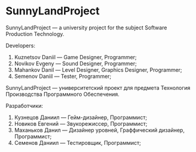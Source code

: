 # SunnyLandProject
SunnyLandProject — a university project for the subject Software Production Technology.

Developers:
1) Kuznetsov Daniil — Game Designer, Programmer;
2) Novikov Evgeny — Sound Designer, Programmer;
3) Mahankov Danil — Level Designer, Graphics Designer, Programmer;
4) Semenov Daniil — Tester, Programmer;


SunnyLandProject — университетский проект для предмета Технология Производства Программного Обеспечения.

Разработчики:
1) Кузнецов Даниил — Гейм-дизайнер, Программист;
2) Новиков Евгений — Звукорежиссер, Программист;
3) Маханьков Данил — Дизайнер уровней, Граффический дизайнер, Программист;
4) Семенов Даниил — Тестировщик, Программист;

